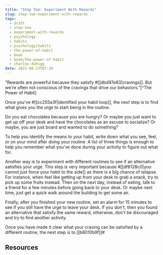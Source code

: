 ```yaml
---
title: "Step Two: Experiment With Rewards"
slug: step-two-experiment-with-rewards
tags:
  - draft
  - step-two
  - experiment-with-rewards
  - psychology
  - habits
  - psychology/habits
  - the-power-of-habit
  - book
  - book/the-power-of-habit
  - charles-duhigg
date: 2021-08-23T07:39
---
```



"Rewards are powerful because they satisfy #[[dbd97e83|cravings]]. But we're
often not conscious of the cravings that drive our behaviors."[^The Power of
Habit]

Once you've #[[cc255a3f|identified your habit loop]], the next step is to find
what gives you the urge to start being in the routine.

Do you eat chocolates because you are hungry? Or maybe you just want to get up
off your desk and have the chocolates as an excuse to socialize? Or maybe, you
are just board and wanted to do something?

To help you identify the means to your habit, write down what you see, feel, or
on your mind after doing your routine. A list of three things is enough to help
you remember what you've done during your activity to figure out what for.

Another way is to experiment with different routines to see if an alternative
satisfies your urge. This step is very important because 
#[[df8128c0|you cannot just force your habit to the side]] as there is a big
chance of relapse. For instance, when feel like getting up from your desk to
grab a snack, try to pick up some fruits instead. Then on the next day, instead
of eating, talk to a friend for a few minutes before going back to your desk. Or
maybe next time, just get a quick walk around the building to get some air.

Finally, after you finished your new routine, set an alarm for 15 minutes to see
if you still have the urge to leave your desk. If you don't, then you found an
alternative that satisfy the same reward, otherwise, don't be discouraged and
try to find another activity.

Once you have made it clear what your craving can be satisfied by a different
routine, the next step is to [[b8010b9f]]#

## Resources

[^The Power of Habit]: The Power of Habit by Charles Duhigg: Appendix: A Reader's Guide to Using These Ideas

